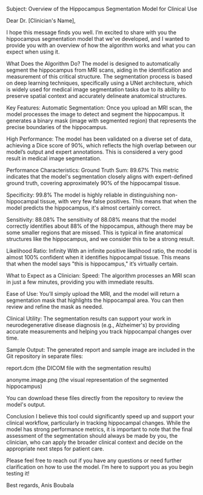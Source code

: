 Subject: Overview of the Hippocampus Segmentation Model for Clinical Use

Dear Dr. [Clinician's Name],

I hope this message finds you well. I’m excited to share with you the hippocampus segmentation model that we've developed, and I wanted to provide you with an overview of how the algorithm works and what you can expect when using it.

What Does the Algorithm Do?
The model is designed to automatically segment the hippocampus from MRI scans, aiding in the identification and measurement of this critical structure. The segmentation process is based on deep learning techniques, specifically using a UNet architecture, which is widely used for medical image segmentation tasks due to its ability to preserve spatial context and accurately delineate anatomical structures.

Key Features:
Automatic Segmentation: Once you upload an MRI scan, the model processes the image to detect and segment the hippocampus. It generates a binary mask (image with segmented region) that represents the precise boundaries of the hippocampus.

High Performance: The model has been validated on a diverse set of data, achieving a Dice score of 90%, which reflects the high overlap between our model’s output and expert annotations. This is considered a very good result in medical image segmentation.

Performance Characteristics:
Ground Truth Sum: 89.67%
This metric indicates that the model's segmentation closely aligns with expert-defined ground truth, covering approximately 90% of the hippocampal tissue.

Specificity: 99.8%
The model is highly reliable in distinguishing non-hippocampal tissue, with very few false positives. This means that when the model predicts the hippocampus, it's almost certainly correct.

Sensitivity: 88.08%
The sensitivity of 88.08% means that the model correctly identifies about 88% of the hippocampus, although there may be some smaller regions that are missed. This is typical in fine anatomical structures like the hippocampus, and we consider this to be a strong result.

Likelihood Ratio: Infinity
With an infinite positive likelihood ratio, the model is almost 100% confident when it identifies hippocampal tissue. This means that when the model says "this is hippocampus," it’s virtually certain.

What to Expect as a Clinician:
Speed: The algorithm processes an MRI scan in just a few minutes, providing you with immediate results.

Ease of Use: You’ll simply upload the MRI, and the model will return a segmentation mask that highlights the hippocampal area. You can then review and refine the mask as needed.

Clinical Utility: The segmentation results can support your work in neurodegenerative disease diagnosis (e.g., Alzheimer's) by providing accurate measurements and helping you track hippocampal changes over time.

Sample Output:
The generated report and sample image are included in the Git repository in separate files:

report.dcm (the DICOM file with the segmentation results)

anonyme.image.png (the visual representation of the segmented hippocampus)

You can download these files directly from the repository to review the model's output.

Conclusion
I believe this tool could significantly speed up and support your clinical workflow, particularly in tracking hippocampal changes. While the model has strong performance metrics, it is important to note that the final assessment of the segmentation should always be made by you, the clinician, who can apply the broader clinical context and decide on the appropriate next steps for patient care.

Please feel free to reach out if you have any questions or need further clarification on how to use the model. I’m here to support you as you begin testing it!

Best regards,
Anis Boubala
